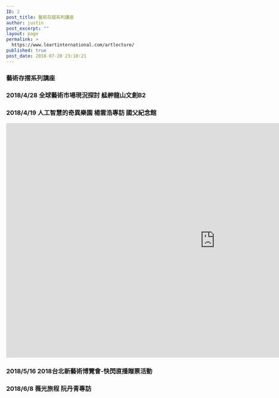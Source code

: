 ```yaml
---
ID: 2
post_title: 藝術存摺系列講座
author: justin
post_excerpt: ""
layout: page
permalink: >
  https://www.leartinternational.com/artlecture/
published: true
post_date: 2018-07-20 23:10:21
---
```

<h3>藝術存摺系列講座</h3>		
			<h3> 2018/4/28  全球藝術市場現況探討 艋舺龍山文創B2​</h3>		
			<h3>2018/4/19  人工智慧的奇異樂園   楊雲浩專訪  國父紀念館 </h3>		
		<style>
.facebook-responsive {<br />    overflow:hidden;<br />    padding-bottom:56.25%;<br />    position:relative;<br />    height:0;<br />}</p>
<p>.facebook-responsive iframe {<br />    left:0;<br />    top:0;<br />    height:100%;<br />    width:100%;<br />    position:absolute;<br />}</style>
<iframe src="https://www.youtube.com/embed/sY8oZPE28vc" width="1120" height="630" frameborder="0" allowfullscreen="allowfullscreen"></iframe>		
			<h3>2018/5/16  2018台北新藝術博覽會-快閃直播贈票活動</h3>		
			<h3>2018/6/8  薇光旅程  阮丹青專訪</h3>